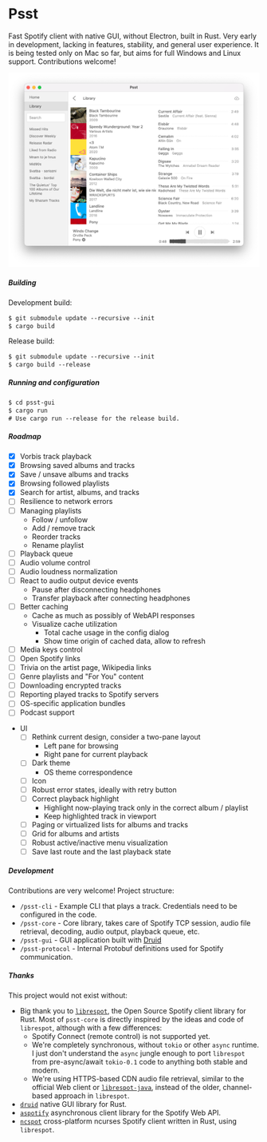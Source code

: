 # Psst

Fast Spotify client with native GUI, without Electron, built in Rust. Very early in development, lacking in features, stability, and general user experience. It is being tested only on Mac so far, but aims for full Windows and Linux support. Contributions welcome!

![Screenshot](./psst-gui/assets/screenshot.png)

##### Building

Development build:
```
$ git submodule update --recursive --init
$ cargo build
```

Release build:
```
$ git submodule update --recursive --init
$ cargo build --release
```

##### Running and configuration

```
$ cd psst-gui
$ cargo run
# Use cargo run --release for the release build.
```

##### Roadmap

- [x] Vorbis track playback
- [x] Browsing saved albums and tracks
- [x] Save / unsave albums and tracks
- [x] Browsing followed playlists
- [x] Search for artist, albums, and tracks
- [ ] Resilience to network errors
- [ ] Managing playlists
    - Follow / unfollow
    - Add / remove track
    - Reorder tracks
    - Rename playlist
- [ ] Playback queue
- [ ] Audio volume control
- [ ] Audio loudness normalization
- [ ] React to audio output device events
    - Pause after disconnecting headphones
    - Transfer playback after connecting headphones
- [ ] Better caching
    - Cache as much as possibly of WebAPI responses
    - Visualize cache utilization
        - Total cache usage in the config dialog
        - Show time origin of cached data, allow to refresh
- [ ] Media keys control
- [ ] Open Spotify links
- [ ] Trivia on the artist page, Wikipedia links
- [ ] Genre playlists and "For You" content
- [ ] Downloading encrypted tracks
- [ ] Reporting played tracks to Spotify servers
- [ ] OS-specific application bundles
- [ ] Podcast support
- UI
    - [ ] Rethink current design, consider a two-pane layout
        - Left pane for browsing
        - Right pane for current playback
    - [ ] Dark theme
        - OS theme correspondence
    - [ ] Icon
    - [ ] Robust error states, ideally with retry button
    - [ ] Correct playback highlight
        - Highlight now-playing track only in the correct album / playlist
        - Keep highlighted track in viewport
    - [ ] Paging or virtualized lists for albums and tracks
    - [ ] Grid for albums and artists
    - [ ] Robust active/inactive menu visualization
    - [ ] Save last route and the last playback state

##### Development

Contributions are very welcome! Project structure:

- `/psst-cli` - Example CLI that plays a track.  Credentials need to be configured in the code.
- `/psst-core` - Core library, takes care of Spotify TCP session, audio file retrieval, decoding, audio output, playback queue, etc.
- `/psst-gui` - GUI application built with [Druid](https://github.com/linebender/druid)
- `/psst-protocol` - Internal Protobuf definitions used for Spotify communication.

##### Thanks

This project would not exist without:

- Big thank you to [`librespot`](https://github.com/librespot-org/librespot), the Open Source Spotify client library for Rust.  Most of `psst-core` is directly inspired by the ideas and code of `librespot`, although with a few differences:
    - Spotify Connect (remote control) is not supported yet.
    - We're completely synchronous, without `tokio` or other `async` runtime.  I just don't understand the `async` jungle enough to port `librespot` from pre-async/await `tokio-0.1` code to anything both stable and modern.
    - We're using HTTPS-based CDN audio file retrieval, similar to the official Web client or [`librespot-java`](https://github.com/librespot-org/librespot-java), instead of the older, channel-based approach in `librespot`.
- [`druid`](https://github.com/linebender/druid) native GUI library for Rust.
- [`aspotify`](https://github.com/KaiJewson/aspotify) asynchronous client library for the Spotify Web API.
- [`ncspot`](https://github.com/hrkfdn/ncspot) cross-platform ncurses Spotify client written in Rust, using `librespot`.

